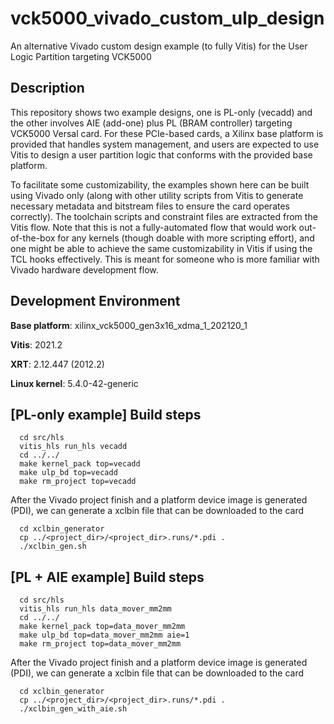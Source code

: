 # vck5000_vivado_custom_ulp_design
An alternative Vivado custom design example (to fully Vitis) for the User Logic Partition targeting VCK5000

## Description

This repository shows two example designs, one is PL-only (vecadd) and the other involves AIE (add-one) plus PL (BRAM controller) targeting VCK5000 Versal card. For these PCIe-based cards, a Xilinx base platform is provided that handles system management, and users are expected to use Vitis to design a user partition logic that conforms with the provided base platform.

To facilitate some customizability, the examples shown here can be built using Vivado only (along with other utility scripts from Vitis to generate necessary metadata and bitstream files to ensure the card operates correctly). The toolchain scripts and constraint files are extracted from the Vitis flow. Note that this is not a fully-automated flow that would work out-of-the-box for any kernels (though doable with more scripting effort), and one might be able to achieve the same customizability in Vitis if using the TCL hooks effectively. This is meant for someone who is more familiar with Vivado hardware development flow.

## Development Environment

**Base platform**: xilinx_vck5000_gen3x16_xdma_1_202120_1

**Vitis**: 2021.2

**XRT**: 2.12.447 (2012.2)

**Linux kernel**: 5.4.0-42-generic

## [PL-only example] Build steps

```
  cd src/hls
  vitis_hls run_hls vecadd
  cd ../../
  make kernel_pack top=vecadd
  make ulp_bd top=vecadd
  make rm_project top=vecadd
```

After the Vivado project finish and a platform device image is generated (PDI), we can generate a xclbin file that can be downloaded to the card
```
  cd xclbin_generator
  cp ../<project_dir>/<project_dir>.runs/*.pdi .
  ./xclbin_gen.sh
```

## [PL + AIE example] Build steps

```
  cd src/hls
  vitis_hls run_hls data_mover_mm2mm
  cd ../../
  make kernel_pack top=data_mover_mm2mm
  make ulp_bd top=data_mover_mm2mm aie=1
  make rm_project top=data_mover_mm2mm
```

After the Vivado project finish and a platform device image is generated (PDI), we can generate a xclbin file that can be downloaded to the card
```
  cd xclbin_generator
  cp ../<project_dir>/<project_dir>.runs/*.pdi .
  ./xclbin_gen_with_aie.sh
```

